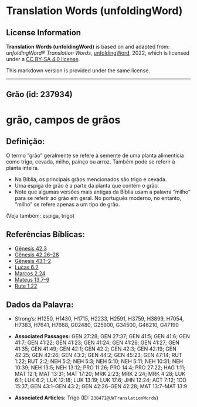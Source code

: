 # Translation Words (unfoldingWord)

## License Information

**Translation Words (unfoldingWord)** is based on and adapted from: _unfoldingWord® Translation Words_, [unfoldingWord](https://unfoldingword.org/utw), 2022, which is licensed under a [CC BY-SA 4.0 license](https://creativecommons.org/licenses/by-sa/4.0/legalcode.en).

This markdown version is provided under the same license.



--------------------------------

## Grão (id: 237934)

grão, campos de grãos
=====================

Definição:
----------

O termo “grão” geralmente se refere à semente de uma planta alimentícia como trigo, cevada, milho, painço ou arroz. Também pode se referir à planta inteira.

* Na Bíblia, os principais grãos mencionados são trigo e cevada.
* Uma espiga de grão é a parte da planta que contém o grão.
* Note que algumas versões mais antigas da Bíblia usam a palavra “milho” para se referir ao grão em geral. No português moderno, no entanto, “milho” se refere apenas a um tipo de grão.

(Veja também: espiga, trigo)

Referências Bíblicas:
---------------------

* [Gênesis 42\.3](https://ref.ly/Gen42:3)
* [Gênesis 42\.26–28](https://ref.ly/Gen42:26-Gen42:28)
* [Gênesis 43\.1–2](https://ref.ly/Gen43:1-Gen43:2)
* [Lucas 6\.2](https://ref.ly/Luke6:2)
* [Marcos 2\.24](https://ref.ly/Mark2:24)
* [Mateus 13\.7–9](https://ref.ly/Matt13:7-Matt13:9)
* [Rute 1\.22](https://ref.ly/Ruth1:22)

Dados da Palavra:
-----------------

* Strong’s: H1250, H1430, H1715, H2233, H2591, H3759, H3899, H7054, H7383, H7641, H7668, G02480, G25900, G34500, G46210, G47190

* **Associated Passages:** GEN 27:28; GEN 27:37; GEN 41:5; GEN 41:6; GEN 41:7; GEN 41:22; GEN 41:23; GEN 41:24; GEN 41:26; GEN 41:27; GEN 41:35; GEN 41:49; GEN 42:1; GEN 42:2; GEN 42:3; GEN 42:19; GEN 42:25; GEN 42:26; GEN 43:2; GEN 44:2; GEN 45:23; GEN 47:14; RUT 1:22; RUT 2:2; NEH 5:2; NEH 5:3; NEH 5:10; NEH 5:11; NEH 10:31; NEH 10:39; NEH 13:5; NEH 13:12; PRO 11:26; PRO 14:4; PRO 27:22; HAG 1:11; MAT 12:1; MAT 13:31; MAT 17:20; MRK 2:23; MRK 2:24; MRK 4:28; LUK 6:1; LUK 6:2; LUK 12:18; LUK 13:19; LUK 17:6; JHN 12:24; ACT 7:12; 1CO 15:37; GEN 43:1–GEN 43:2; GEN 42:26–GEN 42:28; MAT 13:7–MAT 13:9
* **Associated Articles:** Trigo (ID: `238471@UWTranslationWords`)

